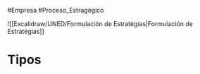 #Empresa #Proceso_Estragégico 

![[Excalidraw/UNED/Formulación de Estratégias|Formulación de Estratégias]]

# Tipos



